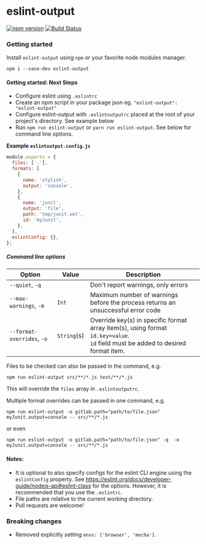 # eslint-output

[![npm version](https://badge.fury.io/js/eslint-output.svg)](https://badge.fury.io/js/eslint-output)
[![Build Status](https://travis-ci.org/lwhiteley/eslint-output.svg?branch=master)](https://travis-ci.org/lwhiteley/eslint-output)

### Getting started

Install `eslint-output` using `npm` or your favorite node modules manager.

```shell
npm i --save-dev eslint-output
```

#### Getting started: Next Steps

- Configure eslint using `.eslintrc`
- Create an npm script in your package json eg. `"eslint-output": "eslint-output"`
- Configure eslint-output with `.eslintoutputrc` placed at the root of your project's directory. See example below
- Run `npm run eslint-output` or `yarn run eslint-output`. See below for command line options.

**Example `eslintoutput.config.js`**

```js
module.exports = {
  files: ['.'],
  formats: [
    {
      name: 'stylish',
      output: 'console',
    },
    {
      name: 'junit',
      output: 'file',
      path: 'tmp/junit.xml',
      id: 'myJunit',
    },
  ],
  eslintConfig: {},
};
```

##### Command line options

| Option                     | Value       | Description                                                                                                                          |
| -------------------------- | ----------- | ------------------------------------------------------------------------------------------------------------------------------------ |
| `--quiet`, `-q`            |             | Don't report warnings, only errors                                                                                                   |
| `--max-warnings`, `-m`     | `Int`       | Maximum number of warnings before the process returns an unsuccessful error code                                                     |
| `--format-overrides`, `-o` | `String`(s) | Override key(s) in specific format array item(s), using format `id.key=value`.<br />`id` field must be added to desired format item. |

Files to be checked can also be passed in the command, e.g.

```shell
npm run eslint-output src/**/*.js test/**/*.js
```

This will override the `files` array in `.eslintoutputrc`.

Multiple format overrides can be passed in one command, e.g.

```shell
npm run eslint-output -o gitlab.path="path/to/file.json" myJunit.output=console -- src/**/*.js
```

or even

```shell
npm run eslint-output -o gitlab.path="path/to/file.json" -q  -o myJunit.output=console -- src/**/*.js
```

#### Notes:

- It is optional to also specify configs for the eslint CLI engine using the `eslintConfig` property. See https://eslint.org/docs/developer-guide/nodejs-api#eslint-class for the options. However, it is recommended that you use the `.eslintrc`.
- File paths are relative to the current working directory.
- Pull requests are welcome!

### Breaking changes

- Removed explicitly setting `envs: ['browser', 'mocha']`.
